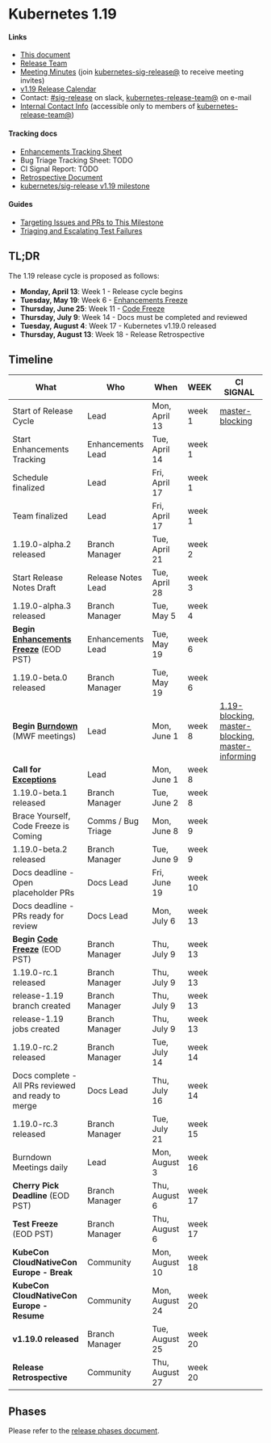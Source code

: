# Kubernetes 1.19


#### Links

* [This document](https://git.k8s.io/sig-release/releases/release-1.19/README.md)
* [Release Team](https://git.k8s.io/sig-release/releases/release-1.19/release_team.md)
* [Meeting Minutes](http://bit.ly/k8s119-releasemtg) (join [kubernetes-sig-release@] to receive meeting invites)
* [v1.19 Release Calendar][k8s119-calendar]
* Contact: [#sig-release] on slack, [kubernetes-release-team@] on e-mail
* [Internal Contact Info]() (accessible only to members of [kubernetes-release-team@])

#### Tracking docs

* [Enhancements Tracking Sheet](http://bit.ly/k8s-1-19-enhancements)
* Bug Triage Tracking Sheet: TODO
* CI Signal Report: TODO
* [Retrospective Document][Retrospective Document]
* [kubernetes/sig-release v1.19 milestone](https://github.com/kubernetes/kubernetes/milestone/46)

#### Guides

* [Targeting Issues and PRs to This Milestone](https://git.k8s.io/community/contributors/devel/sig-release/release.md)
* [Triaging and Escalating Test Failures](https://git.k8s.io/community/contributors/devel/sig-testing/testing.md#troubleshooting-a-failure)

## TL;DR

The 1.19 release cycle is proposed as follows:

- **Monday, April 13**: Week 1 - Release cycle begins
- **Tuesday, May 19**: Week 6 - [Enhancements Freeze]
- **Thursday, June 25**: Week 11 - [Code Freeze]
- **Thursday, July 9**: Week 14 - Docs must be completed and reviewed
- **Tuesday, August 4**: Week 17 - Kubernetes v1.19.0 released
- **Thursday, August 13**: Week 18 - Release Retrospective


## Timeline

| **What** | **Who** | **When** | **WEEK** | **CI SIGNAL** |
|---|---|---|---|---|
| Start of Release Cycle | Lead | Mon, April 13 | week 1 | [master-blocking] |
| Start Enhancements Tracking | Enhancements Lead | Tue, April  14 | week 1 | |
| Schedule finalized | Lead | Fri, April 17 | week 1 | |
| Team finalized | Lead | Fri, April 17 | week 1 | |
| 1.19.0-alpha.2 released | Branch Manager | Tue, April 21 | week 2 | |
| Start Release Notes Draft | Release Notes Lead | Tue, April 28 | week 3 | | [master-blocking], [master-informing] |
| 1.19.0-alpha.3 released | Branch Manager | Tue, May 5 | week 4 | |
| **Begin [Enhancements Freeze]** (EOD PST) | Enhancements Lead | Tue, May 19 | week 6 |
| 1.19.0-beta.0 released | Branch Manager | Tue, May 19 | week 6 | |
| **Begin [Burndown]** (MWF meetings) | Lead | Mon, June 1 | week 8 | [1.19-blocking], [master-blocking], [master-informing] |
| **Call for [Exceptions][Exception]** | Lead | Mon, June 1 | week 8 | |
| 1.19.0-beta.1 released | Branch Manager | Tue, June 2 | week 8 | |
| Brace Yourself, Code Freeze is Coming | Comms / Bug Triage | Mon, June 8 | week 9 | |
| 1.19.0-beta.2 released | Branch Manager | Tue, June 9 | week 9 | |
| Docs deadline - Open placeholder PRs | Docs Lead | Fri, June 19 | week 10 | |
| Docs deadline - PRs ready for review | Docs Lead | Mon, July 6 | week 13 | |
| **Begin [Code Freeze]** (EOD PST) | Branch Manager | Thu, July 9 | week 13 | |
| 1.19.0-rc.1 released | Branch Manager | Thu, July 9 | week 13 | |
| release-1.19 branch created | Branch Manager | Thu, July 9 | week 13 | |
| release-1.19 jobs created | Branch Manager | Thu, July 9 | week 13 | |
| 1.19.0-rc.2 released | Branch Manager | Tue, July 14 | week 14 | |
| Docs complete - All PRs reviewed and ready to merge | Docs Lead | Thu, July 16 | week 14 | |
| 1.19.0-rc.3 released | Branch Manager | Tue, July 21 | week 15 | |
| Burndown Meetings daily | Lead | Mon, August 3 | week 16 | |
| **Cherry Pick Deadline** (EOD PST) | Branch Manager | Thu, August 6 | week 17 | |
| **Test Freeze** (EOD PST) | Branch Manager | Thu, August 6 | week 17 | |
| **KubeCon CloudNativeCon Europe  -  Break** | Community | Mon, August 10 | week 18 | |
| **KubeCon CloudNativeCon Europe  - Resume**  | Community | Mon, August 24 | week 20 | |
| **v1.19.0 released** | Branch Manager | Tue, August 25 | week 20 | |
| **Release Retrospective** | Community | Thu, August 27 | week 20 | |

## Phases

Please refer to the [release phases document](../release_phases.md).

[k8s119-calendar]: https://bit.ly/k8s-release-cal
[Internal Contact Info]: https://bit.ly/k8s119-contacts
[Retrospective Document]: https://bit.ly/k8s119-retro
[release phases document]: ../release_phases.md

[Enhancements Freeze]: ../release_phases.md#enhancements-freeze
[Burndown]: ../release_phases.md#burndown
[Code Freeze]: ../release_phases.md#code-freeze
[Exception]: ../release_phases.md#exceptions
[Code Thaw]: ../release_phases.md#code-thaw

[master-blocking]: https://testgrid.k8s.io/sig-release-master-blocking#Summary
[master-informing]: https://testgrid.k8s.io/sig-release-master-informing#Summary
[1.19-blocking]: https://testgrid.k8s.io/sig-release-1.19-blocking#Summary

[kubernetes-release-team@]: https://groups.google.com/forum/#!forum/kubernetes-release-team
[kubernetes-sig-release@]: https://groups.google.com/forum/#!forum/kubernetes-sig-release
[#sig-release]: https://kubernetes.slack.com/messages/sig-release/
